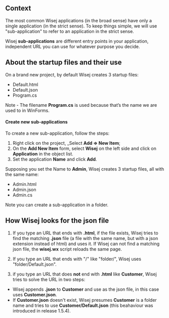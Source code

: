 ## Context

The most common Wisej applications (in the broad sense) have only a single application (in the strict sense). To keep things simple, we will use "sub-application" to refer to an application in the strict sense.

Wisej __sub-applications__ are different entry points in your application, independent URL you can use for whatever purpose you decide.

## About the startup files and their use

On a brand new project, by default Wisej creates 3 startup files:
* Default.html
* Default.json
* Program.cs

Note - The filename __Program.cs__ is used because that’s the name we are used to in WinForms.

#### Create new sub-applications

To create a new sub-application, follow the steps:
1) Right click on the project, _Select __Add => New Item__;
2) On the __Add New Item__ form, select __Wisej__ on the left side and click on __Application__ in the object list.
3) Set the application __Name__ and click __Add__.

Supposing you set the Name to __Admin__, Wisej creates 3 startup files, all with the same name:
* Admin.html
* Admin.json
* Admin.cs

Note you can create a sub-application in a folder.

## How Wisej looks for the json file

1) If you type an URL that ends with __.html__, if the file exists, Wisej tries to find the matching __.json__ file (a file with the same name, but with a json extension instead of html) and uses it. If Wisej can not find a matching json file, the __wisej.wx__ script reloads the same page.

2) If you type an URL that ends with "/" like "folder/", Wisej uses "folder/Default.json".

3) if you type an URL that does __not__ end with __.html__ like __Customer__, Wisej tries to solve the URL in two steps:
* Wisej appends __.json__ to __Customer__ and use as the json file, in this case uses __Customer.json__.
* If __Customer.json__ doesn't exist, Wisej presumes __Customer__ is a folder name and tries to use __Customer/Default.json__ (this beahaviour was introduced in release 1.5.4).
 